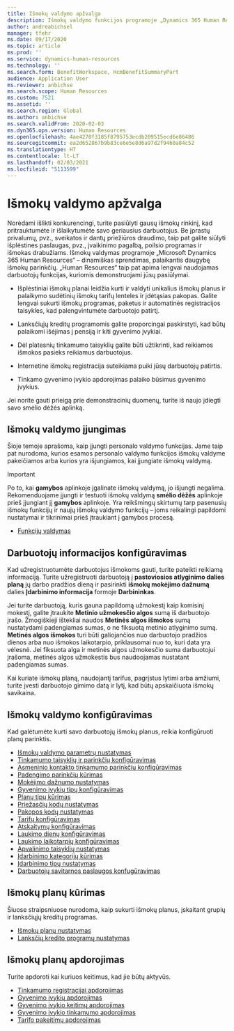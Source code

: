 ```yaml
---
title: Išmokų valdymo apžvalga
description: Išmokų valdymo funkcijos programoje „Dynamics 365 Human Resources“ apžvalga. Siūlykite savo darbuotojams išplėstines išmokų parinktis naudodami paprastas naudoti internetines funkcijas.
author: andreabichsel
manager: tfehr
ms.date: 09/17/2020
ms.topic: article
ms.prod: ''
ms.service: dynamics-human-resources
ms.technology: ''
ms.search.form: BenefitWorkspace, HcmBenefitSummaryPart
audience: Application User
ms.reviewer: anbichse
ms.search.scope: Human Resources
ms.custom: 7521
ms.assetid: ''
ms.search.region: Global
ms.author: anbichse
ms.search.validFrom: 2020-02-03
ms.dyn365.ops.version: Human Resources
ms.openlocfilehash: 4ae4270f3185f8795753ecdb209515ecd6e86486
ms.sourcegitcommit: ea2d652867b9b83ce6e5e8d6a97d2f9460a84c52
ms.translationtype: HT
ms.contentlocale: lt-LT
ms.lasthandoff: 02/03/2021
ms.locfileid: "5113599"
---
```

# <a name="benefits-management-overview"></a>Išmokų valdymo apžvalga

Norėdami išlikti konkurencingi, turite pasiūlyti gausų išmokų rinkinį, kad pritrauktumėte ir išlaikytumėte savo geriausius darbuotojus. Be įprastų privalumų, pvz., sveikatos ir dantų priežiūros draudimo, taip pat galite siūlyti išplėstines paslaugas, pvz., įvaikinimo pagalbą, poilsio programas ir išmokas drabužiams. Išmokų valdymas programoje „Microsoft Dynamics 365 Human Resources“ – dinamiškas sprendimas, palaikantis daugybę išmokų parinkčių. „Human Resources“ taip pat apima lengvai naudojamas darbuotojų funkcijas, kuriomis demonstruojami jūsų pasiūlymai.

- Išplėstiniai išmokų planai leidžia kurti ir valdyti unikalius išmokų planus ir palaikymo sudėtinių išmokų tarifų lenteles ir įdėtąsias pakopas. Galite lengvai sukurti išmokų programas, paketus ir automatinės registracijos taisykles, kad palengvintumėte darbuotojo patirtį.

- Lanksčiųjų kreditų programomis galite proporcingai paskirstyti, kad būtų palaikomi išėjimas į pensiją ir kiti gyvenimo įvykiai.

- Dėl platesnių tinkamumo taisyklių galite būti užtikrinti, kad reikiamos išmokos pasieks reikiamus darbuotojus.

- Internetine išmokų registracija suteikiama puiki jūsų darbuotojų patirtis.

- Tinkamo gyvenimo įvykio apdorojimas palaiko būsimus gyvenimo įvykius.

Jei norite gauti prieigą prie demonstracinių duomenų, turite iš naujo įdiegti savo smėlio dėžės aplinką.

## <a name="enable-benefits-management"></a>Išmokų valdymo įjungimas

Šioje temoje aprašoma, kaip įjungti personalo valdymo funkcijas. Jame taip pat nurodoma, kurios esamos personalo valdymo funkcijos išmokų valdyme pakeičiamos arba kurios yra išjungiamos, kai įjungiate išmokų valdymą.

> [!IMPORTANT]
> Po to, kai **gamybos** aplinkoje įgalinate išmokų valdymą, jo išjungti negalima. Rekomenduojame įjungti ir testuoti išmokų valdymą **smėlio dėžės** aplinkoje prieš įjungiant jį **gamybos** aplinkoje. Yra reikšmingų skirtumų tarp pasenusių išmokų funkcijų ir naujų išmokų valdymo funkcijų – joms reikalingi papildomi nustatymai ir tikrinimai prieš įtraukiant į gamybos procesą.

- [Funkcijų valdymas](hr-admin-manage-features.md)

## <a name="configure-employee-information"></a>Darbuotojų informacijos konfigūravimas

Kad užregistruotumėte darbuotojus išmokoms gauti, turite pateikti reikiamą informaciją. Turite užregistruoti darbuotoją į **pastoviosios atlyginimo dalies planą** jų darbo pradžios dieną ir pasirinkti **išmokų mokėjimo dažnumą** dalies **Įdarbinimo informacija** formoje **Darbininkas**.

Jei turite darbuotoją, kuris gauna papildomą užmokestį kaip komisinį mokestį, galite įtraukite **Metinio užmokesčio algos** sumą iš darbuotojo įrašo. Žmogiškieji ištekliai naudos **Metinės algos išmokos** sumą nustatydami padengiamas sumas, o ne fiksuotą metinio atlyginimo sumą. **Metinės algos išmokos** turi būti galiojančios nuo darbuotojo pradžios dienos arba nuo išmokos laikotarpio, priklausomai nuo to, kuri data yra vėlesnė. Jei fiksuota alga ir metinės algos užmokesčio suma darbuotojui įrašoma, metinės algos užmokestis bus naudoojamas nustatant padengiamas sumas.

Kai kuriate išmokų planą, naudojantį tarifus, pagrįstus lytimi arba amžiumi, turite įvesti darbuotojo gimimo datą ir lytį, kad būtų apskaičiuota išmokų savikaina.

## <a name="configure-benefits-management"></a>Išmokų valdymo konfigūravimas

Kad galėtumėte kurti savo darbuotojų išmokų planus, reikia konfigūruoti planų parinktis.

- [Išmokų valdymo parametrų nustatymas](hr-benefits-setup-parameters.md)
- [Tinkamumo taisyklių ir parinkčių konfigūravimas](hr-benefits-setup-eligibility-rules.md)
- [Asmeninio kontakto tinkamumo parinkčių konfigūravimas](hr-benefits-setup-contact-eligibility-options.md)
- [Padengimo parinkčių kūrimas](hr-benefits-setup-coverage-options.md)
- [Mokėjimo dažnumo nustatymas](hr-benefits-setup-payment-frequencies.md)
- [Gyvenimo įvykių tipų konfigūravimas](hr-benefits-setup-life-event-types.md)
- [Planų tipų kūrimas](hr-benefits-setup-plan-types.md)
- [Priežasčių kodų nustatymas](hr-benefits-setup-reason-codes.md)
- [Pakopos kodų nustatymas](hr-benefits-setup-tier-codes.md)
- [Tarifų konfigūravimas](hr-benefits-setup-rates.md)
- [Atskaitymų konfigūravimas](hr-benefits-setup-deductions.md)
- [Laukimo dienų konfigūravimas](hr-benefits-setup-waiting-days.md)
- [Laukimo laikotarpių konfigūravimas](hr-benefits-setup-waiting-periods.md)
- [Apvalinimo taisyklių nustatymas](hr-benefits-setup-rounding-rules.md)
- [Įdarbinimo kategorijų kūrimas](hr-benefits-setup-employment-categories.md)
- [Įdarbinimo tipų nustatymas](hr-benefits-setup-employment-types.md)
- [Darbuotojų savitarnos paslaugos konfugūravimas](hr-benefits-setup-employee-self-service.md)

## <a name="create-benefit-plans"></a>Išmokų planų kūrimas

Šiuose straipsniuose nurodoma, kaip sukurti išmokų planus, įskaitant grupių ir lanksčiųjų kreditų programas.

- [Išmokų planų nustatymas](hr-benefits-plans-setup.md)
- [Lanksčių kredito programų nustatymas](hr-benefits-plans-flex-credit-programs.md)

## <a name="process-benefit-plans"></a>Išmokų planų apdorojimas

Turite apdoroti kai kuriuos keitimus, kad jie būtų aktyvūs.

- [Tinkamumo registracijai apdorojimas](hr-benefits-process-enrollment-eligibility.md)
- [Gyvenimo įvykių apdorojimas](hr-benefits-process-life-events.md)
- [Gyvenimo įvykio keitimų apdorojimas](hr-benefits-process-life-event-changes.md)
- [Gyvenimo įvykio tinkamumo apdorojimas](hr-benefits-process-life-event-eligibility.md)
- [Tarifo pakeitimų apdorojimas](hr-benefits-process-rate-changes.md)

